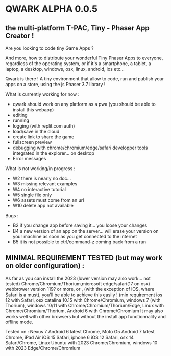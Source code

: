 # QWARK ALPHA 0.0.5
## the multi-platform T-PAC, Tiny - Phaser App Creator !


Are you looking to code tiny Game Apps ?

And more, how to distribute your wonderful Tiny Phaser Apps to everyone, regardless of the operating system, or if it's a smartphone, a tablet, a laptop, a desktop, windows, osx, linux, android, ios etc...

Qwark is there ! A tiny environment that allow to code, run and publish your apps on a store, using the js Phaser 3.7 library !

What is currently working for now :
  - qwark should work on any platform as a pwa (you should be able to install this webapp)
  - editing
  - running
  - logging (with replit.com auth)
  - load/save in the cloud
  - create link to share the game
  - fullscreen preview
  - debugging with chrome/chromium/edge/safari developper tools integrated in the explorer... on desktop
  - Error messages

What is not working/in progress :
  - W2 there is nearly no doc...
  - W3 missing relevant examples
  - W4 no interactive tutorial
  - W5 single file only
  - W6 assets must come from an url
  - W10 delete app not available
  
Bugs :
  - B2 if you change app before saving it... you loose your changes
  - B4 a new version of an app on the server... will erase your version on your machine as soon as you get connected to the internet
  - B5 it is not possible to ctrl/command-z coming back from a run
  
## MINIMAL REQUIREMENT TESTED (but may work on older configuration) :

As far as you can install the 2023 (lower version may also work... not tested) Chrome/Chromium/Thorium,microsoft edge/safari(17 on osx) webbrower version 119? or more, or , (with the exception of iOS, where Safari is a must), you'll be able to achieve this easily !
(min requirement ios 12 with Safari, osx catalina 10.15 with Chrome/Chromium, windows 7 (with Thorium), windows 10/11 with Chrome/Chromium/Thorium/Edge, Linux with Chrome/Chromium/Thorium, Android 6 with Chrome/Chromium
It may also works well with other browsers but without the install app functionnality and offline mode.

Tested on : 
Nexus 7 Android 6 latest Chrome, Moto G5 Android 7 latest Chrome, iPad Air iOS 15 Safari, iphone 6 iOS 12 Safari, osx 14 Safari/Chrome, Linux Ubuntu with 2023 Chrome/Chromium, windows 10 with 2023 Edge/Chrome/Chromium
